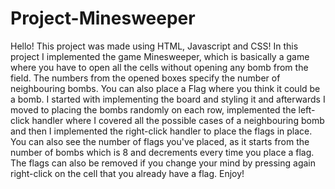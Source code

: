 # Project-Minesweeper
Hello! This project was made using HTML, Javascript and CSS! In this project I implemented the game Minesweeper, which is basically a game where you have to open all the cells without opening any bomb from the field. The numbers from the opened boxes specify the number of neighbouring bombs. You can also place a Flag where you think it could be a bomb. 
I started with implementing the board and styling it and afterwards I moved to placing the bombs randomly on each row, implemented the left-click handler where I covered all the possible cases of a neighbouring bomb and then I implemented the right-click handler to place the flags in place. You can also see the number of flags you've placed, as it starts from the number of bombs which is 8 and decrements every time you place a flag. The flags can also be removed if you change your mind by pressing again right-click on the cell that you already have a flag. Enjoy!
